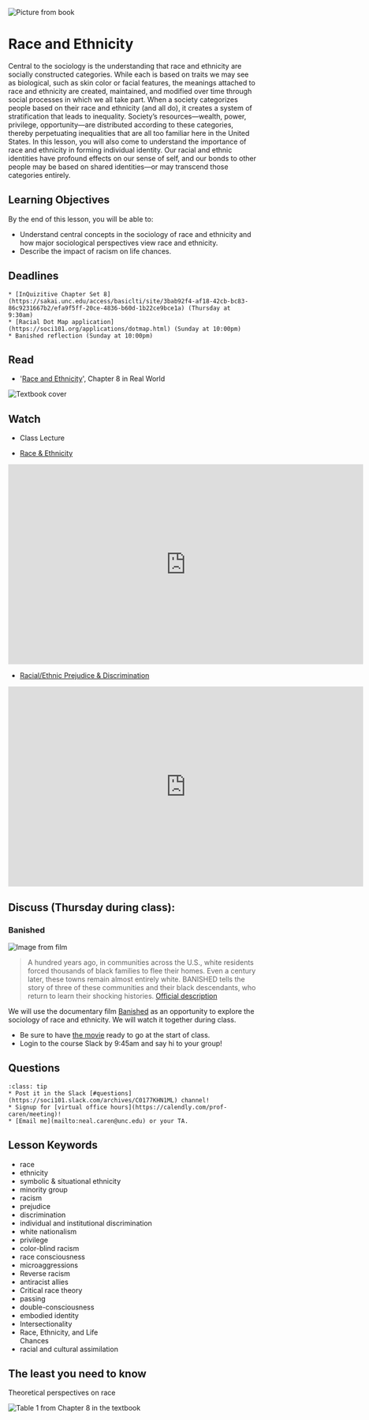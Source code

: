 ![Picture from book](../images/REALWORLD7_FIG08_CO.jpg)

# Race and Ethnicity

Central to the sociology is the understanding that race and ethnicity are socially constructed categories. While each is based on traits we may see as biological, such as skin color or facial features, the meanings attached to race and ethnicity are created, maintained, and modified over time through social processes in which we all take part. When a society categorizes people based on their race and ethnicity (and all do), it creates a system of stratification that leads to inequality. Society’s resources—wealth, power, privilege, opportunity—are distributed according to these categories, thereby perpetuating inequalities that are all too familiar here in the United States. In this lesson, you will also come to understand the importance of race and ethnicity in forming individual identity. Our racial and ethnic identities have profound effects on our sense of self, and our bonds to other people may be based on shared identities—or may transcend those categories entirely.

## Learning Objectives

By the end of this lesson, you will be able to:     
* Understand central concepts in the sociology of race and ethnicity and how major sociological perspectives view race and ethnicity.    
* Describe the impact of racism on life chances.    


## Deadlines

```{admonition} Be sure to hand these in before the deadline
* [InQuizitive Chapter Set 8](https://sakai.unc.edu/access/basiclti/site/3bab92f4-af18-42cb-bc83-86c9231667b2/efa9f5ff-20ce-4836-b60d-1b22ce9bce1a) (Thursday at 9:30am)
* [Racial Dot Map application](https://soci101.org/applications/dotmap.html) (Sunday at 10:00pm)
* Banished reflection (Sunday at 10:00pm)

```

## Read
* '[Race and Ethnicity](https://ncia.wwnorton.com/87056/r/goto/cfi/148!/4)', Chapter 8 in Real World

![Textbook cover](https://cdn.wwnorton.com/dam_booktitles/733/img/cover/9780393419337_300.jpeg)



## Watch

* Class Lecture

* [Race & Ethnicity](https://www.youtube.com/watch?v=7myLgdZhzjo)




<iframe
width="720"
height="405"
    src="https://www.youtube.com/embed/7myLgdZhzjo"
    frameborder="0"
    allowfullscreen
></iframe>





* [Racial/Ethnic Prejudice & Discrimination](https://www.youtube.com/watch?v=gSddUPkVD24)


<iframe
width="720"
height="405"
    src="https://www.youtube.com/embed/gSddUPkVD24"
    frameborder="0"
    allowfullscreen
></iframe>





## Discuss (Thursday during class):
### Banished

![Image from film](https://www.pbs.org/independentlens/banished/images/film_top.jpg)

> A hundred years ago, in communities across the U.S., white residents forced thousands of black families to flee their homes. Even a century later, these towns remain almost entirely white. BANISHED tells the story of three of these communities and their black descendants, who return to learn their shocking histories. [Official description](https://www.pbs.org/independentlens/banished/film.html)


We will use the documentary film [Banished](https://fod-infobase-com.libproxy.lib.unc.edu/p_ViewVideo.aspx?xtid=49768) as an opportunity to explore the sociology of race and ethnicity.  We will watch it together during class.
* Be sure to have [the movie](https://fod-infobase-com.libproxy.lib.unc.edu/p_ViewVideo.aspx?xtid=49768) ready to go at the start of class.
* Login to the course Slack by 9:45am and say hi to your group!


## Questions

```{admonition} If you have any questions at all about what you are supposed to do on this lesson, please remember I am here to help. Reach out any time so I can support your success.
:class: tip
* Post it in the Slack [#questions](https://soci101.slack.com/archives/C0177KHN1ML) channel!
* Signup for [virtual office hours](https://calendly.com/prof-caren/meeting)!
* [Email me](mailto:neal.caren@unc.edu) or your TA.
```


## Lesson Keywords

* race    
* ethnicity    
* symbolic & situational ethnicity    
* minority group    
* racism    
* prejudice    
* discrimination    
* individual and institutional discrimination    
* white nationalism    
* privilege    
* color-blind racism    
*  race consciousness    
*  microaggressions    
*  Reverse racism    
*  antiracist allies    
*  Critical race theory     
*  passing    
*   double-consciousness    
*   embodied identity    
*   Intersectionality    
*   Race, Ethnicity, and Life    
Chances    
* racial and cultural assimilation    


## The least you need to know
Theoretical perspectives on race

![Table 1 from Chapter 8 in the textbook](../images/REALWORLD7_TABLE08.01.jpg "Table 1 from Chapter 7 in the textbook")

